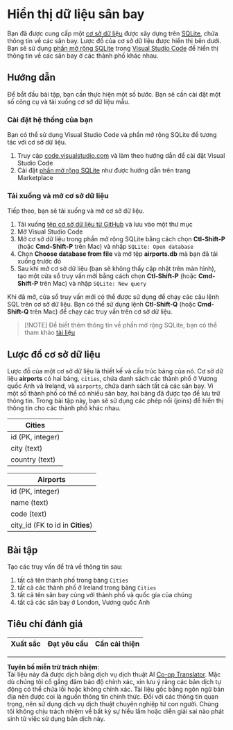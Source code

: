 <!--
CO_OP_TRANSLATOR_METADATA:
{
  "original_hash": "2f2d7693f28e4b2675f275e489dc5aac",
  "translation_date": "2025-08-28T18:14:24+00:00",
  "source_file": "2-Working-With-Data/05-relational-databases/assignment.md",
  "language_code": "vi"
}
-->
# Hiển thị dữ liệu sân bay

Bạn đã được cung cấp một [cơ sở dữ liệu](https://raw.githubusercontent.com/Microsoft/Data-Science-For-Beginners/main/2-Working-With-Data/05-relational-databases/airports.db) được xây dựng trên [SQLite](https://sqlite.org/index.html), chứa thông tin về các sân bay. Lược đồ của cơ sở dữ liệu được hiển thị bên dưới. Bạn sẽ sử dụng [phần mở rộng SQLite](https://marketplace.visualstudio.com/items?itemName=alexcvzz.vscode-sqlite&WT.mc_id=academic-77958-bethanycheum) trong [Visual Studio Code](https://code.visualstudio.com?WT.mc_id=academic-77958-bethanycheum) để hiển thị thông tin về các sân bay ở các thành phố khác nhau.

## Hướng dẫn

Để bắt đầu bài tập, bạn cần thực hiện một số bước. Bạn sẽ cần cài đặt một số công cụ và tải xuống cơ sở dữ liệu mẫu.

### Cài đặt hệ thống của bạn

Bạn có thể sử dụng Visual Studio Code và phần mở rộng SQLite để tương tác với cơ sở dữ liệu.

1. Truy cập [code.visualstudio.com](https://code.visualstudio.com?WT.mc_id=academic-77958-bethanycheum) và làm theo hướng dẫn để cài đặt Visual Studio Code
1. Cài đặt [phần mở rộng SQLite](https://marketplace.visualstudio.com/items?itemName=alexcvzz.vscode-sqlite&WT.mc_id=academic-77958-bethanycheum) như được hướng dẫn trên trang Marketplace

### Tải xuống và mở cơ sở dữ liệu

Tiếp theo, bạn sẽ tải xuống và mở cơ sở dữ liệu.

1. Tải xuống [tệp cơ sở dữ liệu từ GitHub](https://raw.githubusercontent.com/Microsoft/Data-Science-For-Beginners/main/2-Working-With-Data/05-relational-databases/airports.db) và lưu vào một thư mục
1. Mở Visual Studio Code
1. Mở cơ sở dữ liệu trong phần mở rộng SQLite bằng cách chọn **Ctl-Shift-P** (hoặc **Cmd-Shift-P** trên Mac) và nhập `SQLite: Open database`
1. Chọn **Choose database from file** và mở tệp **airports.db** mà bạn đã tải xuống trước đó
1. Sau khi mở cơ sở dữ liệu (bạn sẽ không thấy cập nhật trên màn hình), tạo một cửa sổ truy vấn mới bằng cách chọn **Ctl-Shift-P** (hoặc **Cmd-Shift-P** trên Mac) và nhập `SQLite: New query`

Khi đã mở, cửa sổ truy vấn mới có thể được sử dụng để chạy các câu lệnh SQL trên cơ sở dữ liệu. Bạn có thể sử dụng lệnh **Ctl-Shift-Q** (hoặc **Cmd-Shift-Q** trên Mac) để chạy các truy vấn trên cơ sở dữ liệu.

> [!NOTE] Để biết thêm thông tin về phần mở rộng SQLite, bạn có thể tham khảo [tài liệu](https://marketplace.visualstudio.com/items?itemName=alexcvzz.vscode-sqlite&WT.mc_id=academic-77958-bethanycheum)

## Lược đồ cơ sở dữ liệu

Lược đồ của một cơ sở dữ liệu là thiết kế và cấu trúc bảng của nó. Cơ sở dữ liệu **airports** có hai bảng, `cities`, chứa danh sách các thành phố ở Vương quốc Anh và Ireland, và `airports`, chứa danh sách tất cả các sân bay. Vì một số thành phố có thể có nhiều sân bay, hai bảng đã được tạo để lưu trữ thông tin. Trong bài tập này, bạn sẽ sử dụng các phép nối (joins) để hiển thị thông tin cho các thành phố khác nhau.

| Cities           |
| ---------------- |
| id (PK, integer) |
| city (text)      |
| country (text)   |

| Airports                         |
| -------------------------------- |
| id (PK, integer)                 |
| name (text)                      |
| code (text)                      |
| city_id (FK to id in **Cities**) |

## Bài tập

Tạo các truy vấn để trả về thông tin sau:

1. tất cả tên thành phố trong bảng `Cities`
1. tất cả các thành phố ở Ireland trong bảng `Cities`
1. tất cả tên sân bay cùng với thành phố và quốc gia của chúng
1. tất cả các sân bay ở London, Vương quốc Anh

## Tiêu chí đánh giá

| Xuất sắc | Đạt yêu cầu | Cần cải thiện |
| --------- | ----------- | ------------- |

---

**Tuyên bố miễn trừ trách nhiệm**:  
Tài liệu này đã được dịch bằng dịch vụ dịch thuật AI [Co-op Translator](https://github.com/Azure/co-op-translator). Mặc dù chúng tôi cố gắng đảm bảo độ chính xác, xin lưu ý rằng các bản dịch tự động có thể chứa lỗi hoặc không chính xác. Tài liệu gốc bằng ngôn ngữ bản địa nên được coi là nguồn thông tin chính thức. Đối với các thông tin quan trọng, nên sử dụng dịch vụ dịch thuật chuyên nghiệp từ con người. Chúng tôi không chịu trách nhiệm về bất kỳ sự hiểu lầm hoặc diễn giải sai nào phát sinh từ việc sử dụng bản dịch này.